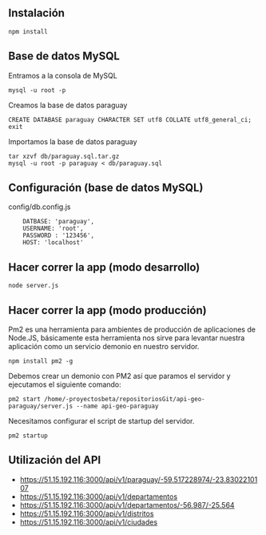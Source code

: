 ## Instalación
    npm install

## Base de datos MySQL
Entramos a la consola de MySQL

    mysql -u root -p

Creamos la base de datos paraguay

    CREATE DATABASE paraguay CHARACTER SET utf8 COLLATE utf8_general_ci;
    exit

Importamos la base de datos paraguay

    tar xzvf db/paraguay.sql.tar.gz
    mysql -u root -p paraguay < db/paraguay.sql

## Configuración (base de datos MySQL)
config/db.config.js

        DATBASE: 'paraguay',
        USERNAME: 'root',
        PASSWORD : '123456',
        HOST: 'localhost'


## Hacer correr la app (modo desarrollo)
    node server.js

## Hacer correr la app (modo producción)
Pm2 es una herramienta para ambientes de producción de aplicaciones de Node.JS, básicamente esta herramienta nos sirve para levantar nuestra aplicación como un servicio demonio en nuestro servidor.
    
    npm install pm2 -g

Debemos crear un demonio con PM2 así que paramos el servidor y ejecutamos el siguiente comando:
    
    pm2 start /home/-proyectosbeta/repositoriosGit/api-geo-paraguay/server.js --name api-geo-paraguay

Necesitamos configurar el script de startup del servidor.
    
    pm2 startup

## Utilización del API
* https://51.15.192.116:3000/api/v1/paraguay/-59.517228974/-23.8302210107
* https://51.15.192.116:3000/api/v1/departamentos
* https://51.15.192.116:3000/api/v1/departamentos/-56.987/-25.564
* https://51.15.192.116:3000/api/v1/distritos
* https://51.15.192.116:3000/api/v1/ciudades
